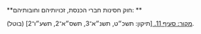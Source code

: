 **חוק חסינות חברי הכנסת, זכויותיהם וחובותיהם: **

[מקור: סעיף 11. ](https://he.wikisource.org/wiki/חוק_חסינות_חברי_הכנסת,_זכויותיהם_וחובותיהם#סעיף_11)
[תיקון: תשכ״ט, תשנ״א־3, תשס״א־2, תשע״ו־2]
(בוטל).